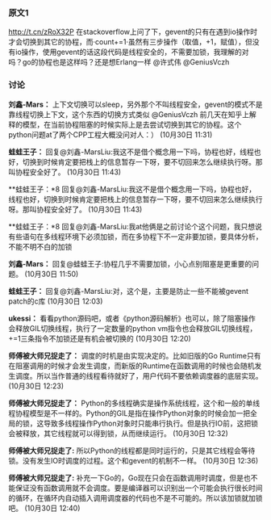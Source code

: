 ### 原文1

http://t.cn/zRoX32P 在stackoverflow上问了下，gevent的只有在遇到io操作时才会切换到其它的协程，而·count+=1·虽然有三步操作（取值，+1，赋值），但没有io操作，使用gevent的话这段代码是线程安全的，不需要加锁，我理解的对吗？go的协程也是这样吗？还是想Erlang一样 @许式伟 @GeniusVczh


### 讨论

**刘鑫-Mars：**
上下文切换可以sleep，另外那个不叫线程安全，gevent的模式不是靠线程切换上下文，这个东西的切换方式类似 @GeniusVczh 前几天在知乎上解释的模型，在当前协程阻塞的时候实际上是去尝试切换到其它的协程。这个python问题at了两个CPP工程大概没问对人：）     (10月30日 11:31)

**蛙蛙王子：**
回复@刘鑫-MarsLiu:我这不是借个概念用一下吗，协程也好，线程也好，切换到时候肯定要把栈上的信息暂存一下呀，要不切回来怎么继续执行呀。那叫协程安全好了。     (10月30日 11:43)

**蛙蛙王子：*8
回复@刘鑫-MarsLiu:我这不是借个概念用一下吗，协程也好，线程也好，切换到时候肯定要把栈上的信息暂存一下呀，要不切回来怎么继续执行呀。那叫协程安全好了。     (10月30日 11:43)

**蛙蛙王子：*8
回复@刘鑫-MarsLiu:我at他俩是之前讨论个这个问题，我只想说有些语句在多线程环境下必须加锁，而在多协程下不一定非要加锁，要具体分析，不能不明不白的加锁

**刘鑫-Mars：**
回复@蛙蛙王子:协程几乎不需要加锁，小心点别阻塞是更重要的问题。 (10月30日 11:50)

**蛙蛙王子：**
回复@刘鑫-MarsLiu:对，这个是，主要是防止一些不能被gevent patch的c库 (10月30日 12:03)

**ukessi：**
看看python源码吧，或者《python源码解析》也可以，除了阻塞操作会释放GIL切换线程，执行了一定数量的python vm指令也会释放GIL切换线程，+=1三条指令不加锁还是有机会被切换的     (10月30日 12:20)

**师傅被大师兄捉走了：**
调度的时机是由实现决定的。比如旧版的Go Runtime只有在阻塞调用的时候才会发生调度，而新版的Runtime在函数调用的时候也会随机发生调度。所以当作普通的线程看待就好了，用户代码不要依赖调度器的底层实现。     (10月30日 12:23)

**师傅被大师兄捉走了：**
Python的多线程确实是操作系统线程，这个和一般的单线程协程模型是不一样的。Python的GIL是指在操作Python对象的时候会加一把全局的锁，这导致多线程操作Python对象时只能串行执行。但是执行IO前，这把锁会被释放，其它线程就可以得到锁，从而继续运行。   (10月30日 12:32)

**师傅被大师兄捉走了:**
所以Python的线程都是同时运行的，只是其它线程会等待锁。没有发生IO时调度的过程。这个和gevent的机制不一样。   (10月30日 12:36)

**师傅被大师兄捉走了:**
补充一下Go的，Go现在只会在函数调用时调度，但是也不能保证没有函数调用就不会调度。要是编译器可以识别出一个可能会执行很长时间的循环，在循环内自动插入调用调度器的代码也不是不可能的。所以该加锁就加锁吧。     (10月30日 12:40)
